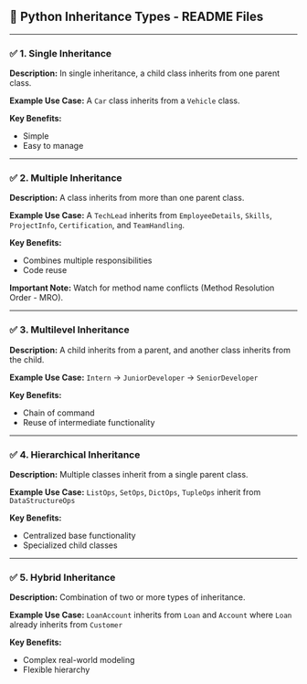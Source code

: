 ## 📘 Python Inheritance Types - README Files

---

### ✅ 1. **Single Inheritance**

**Description:**
In single inheritance, a child class inherits from one parent class.

**Example Use Case:**
A `Car` class inherits from a `Vehicle` class.

**Key Benefits:**

* Simple
* Easy to manage

---

### ✅ 2. **Multiple Inheritance**

**Description:**
A class inherits from more than one parent class.

**Example Use Case:**
A `TechLead` inherits from `EmployeeDetails`, `Skills`, `ProjectInfo`, `Certification`, and `TeamHandling`.

**Key Benefits:**

* Combines multiple responsibilities
* Code reuse

**Important Note:**
Watch for method name conflicts (Method Resolution Order - MRO).

---

### ✅ 3. **Multilevel Inheritance**

**Description:**
A child inherits from a parent, and another class inherits from the child.

**Example Use Case:**
`Intern` → `JuniorDeveloper` → `SeniorDeveloper`

**Key Benefits:**

* Chain of command
* Reuse of intermediate functionality

---

### ✅ 4. **Hierarchical Inheritance**

**Description:**
Multiple classes inherit from a single parent class.

**Example Use Case:**
`ListOps`, `SetOps`, `DictOps`, `TupleOps` inherit from `DataStructureOps`

**Key Benefits:**

* Centralized base functionality
* Specialized child classes

---

### ✅ 5. **Hybrid Inheritance**

**Description:**
Combination of two or more types of inheritance.

**Example Use Case:**
`LoanAccount` inherits from `Loan` and `Account` where `Loan` already inherits from `Customer`

**Key Benefits:**

* Complex real-world modeling
* Flexible hierarchy
